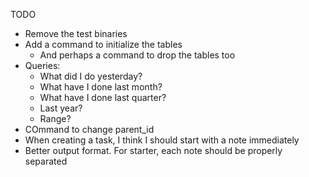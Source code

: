 TODO
- Remove the test binaries
- Add a command to initialize the tables
  - And perhaps a command to drop the tables too
- Queries:
  - What did I do yesterday?
  - What have I done last month?
  - What have I done last quarter?
  - Last year?
  - Range?
- COmmand to change parent_id
- When creating a task, I think I should start with a note immediately
- Better output format. For starter, each note should be properly separated
